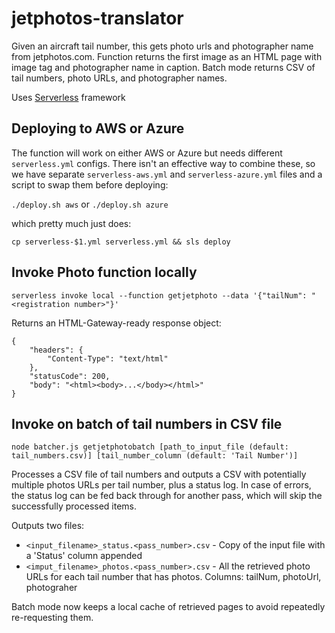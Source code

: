 # jetphotos-translator

Given an aircraft tail number, this gets photo urls and photographer name from jetphotos.com. Function returns the first image as an HTML page with image tag and photographer name in caption. Batch mode returns CSV of tail numbers, photo URLs, and photographer names.

Uses [Serverless](https://serverless.com/) framework

## Deploying to AWS or Azure

The function will work on either AWS or Azure but needs different `serverless.yml` configs. There isn't an effective way to combine these, so we have separate `serverless-aws.yml` and `serverless-azure.yml` files and a script to swap them before deploying:

`./deploy.sh aws` or `./deploy.sh azure`

which pretty much just does:

`cp serverless-$1.yml serverless.yml && sls deploy`

## Invoke Photo function locally
`serverless invoke local --function getjetphoto --data '{"tailNum": "<registration number>"}'`

Returns an HTML-Gateway-ready response object:

```
{
    "headers": {
        "Content-Type": "text/html"
    },
    "statusCode": 200,
    "body": "<html><body>...</body></html>"
}
```

## Invoke on batch of tail numbers in CSV file 
`node batcher.js getjetphotobatch [path_to_input_file (default: tail_numbers.csv)] [tail_number_column (default: 'Tail Number')]`

Processes a CSV file of tail numbers and outputs a CSV with potentially multiple photos URLs per tail number, plus a status log. In case of errors, the status log can be fed back through for another pass, which will skip the successfully processed items.

Outputs two files:

* `<input_filename>_status.<pass_number>.csv` - Copy of the input file with a 'Status' column appended
* `<imput_filename>_photos.<pass_number>.csv` - All the retrieved photo URLs for each tail number that has photos. Columns: tailNum, photoUrl, photograher

Batch mode now keeps a local cache of retrieved pages to avoid repeatedly re-requesting them.
